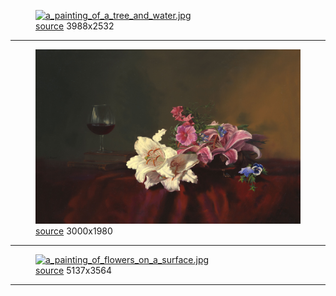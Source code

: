 
<figure>
    <a href="a_painting_of_a_tree_and_water.jpg"><img alt="a_painting_of_a_tree_and_water.jpg" src="a_painting_of_a_tree_and_water.jpg"></a>
    <figcaption>
        <a href="https://github.com/dharmx/walls/blob/main/painting/a_painting_of_a_tree_and_water.jpg">source</a>
        3988x2532
    </figcaption>
</figure>
<hr>
            
<figure>
    <a href="a_painting_of_flowers_and_a_glass_of_wine.jpg"><img alt="a_painting_of_flowers_and_a_glass_of_wine.jpg" src="a_painting_of_flowers_and_a_glass_of_wine.jpg"></a>
    <figcaption>
        <a href="https://github.com/dharmx/walls/blob/main/painting/a_painting_of_flowers_and_a_glass_of_wine.jpg">source</a>
        3000x1980
    </figcaption>
</figure>
<hr>
            
<figure>
    <a href="a_painting_of_flowers_on_a_surface.jpg"><img alt="a_painting_of_flowers_on_a_surface.jpg" src="a_painting_of_flowers_on_a_surface.jpg"></a>
    <figcaption>
        <a href="https://github.com/dharmx/walls/blob/main/painting/a_painting_of_flowers_on_a_surface.jpg">source</a>
        5137x3564
    </figcaption>
</figure>
<hr>
            